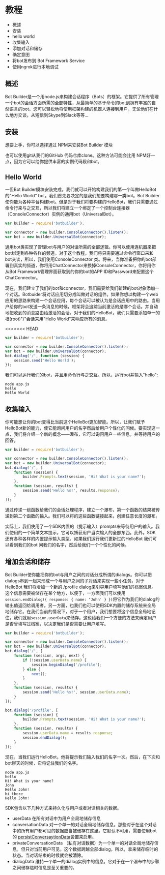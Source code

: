# 教程 #
 - 概述
 - 安装
 - hello world
 - 收集输入
 - 添加对话和储存
 - 确定意图
 - 将bot发布到 Bot Framework Service
 - 使用ngrok进行本地调试

## 概述 ##
Bot Builder是一个用node.js来构建会话程序（Bots）的框架。它提供了所有管理一个bot的会话方面所需的全部特性，从最简单的基于命令的bot到拥有丰富的自然语言的bot。您可以轻松地将使用框架构建的机器人连接到用户，无论他们在什么地方交谈，从短信到Skype到Slack等等...

## 安装 ##
想要上手，你可以选择通过 NPM来安装Bot Builder 模块

也可以使用git从我们的GitHub 代码仓库clone。这种方法可能会比用 NPM好一点，因为它可以给你提供丰富的实例代码段和bot。


## Hello World ##
一但Bot Builder模块安装完成，我们就可以开始构建我们的第一个叫做HelloBot的"Hello World" bot。我们首先要决定的是我们想要构建哪一类bot。Bot Builder使你能为各种平台构建bot。但是对于我们将要构建的HelloBot，我们只需要通过命令行来与之交互，所以我们将建立一个绑定了一个控制台连接器（ConsoleConnector）实例的通用bot（UniversalBot）。

```javascript
var builder = require('botbuilder');

var connector = new builder.ConsoleConnector().listen();
var bot = new builder.UniversalBot(connector);
```
通用bot类实现了管理bot与用户的对话所需的全部逻辑。你可以使用连机器来把bot绑定到各种各样的频道。对于这个教程，我们将只需要通过命令行窗口来和bot交谈，所以，我们使用ConsoleConnector 类。将来，当你准备把你的bot部署到真实的频道，你将用ChatConnector来换掉ConsoleConnector，你将用你从Bot Framework管理界面获取到的你的bot的APP ID和Password来配置这个ChatConnector。

现在，我们建立了我们的bot和connector，我们需要给我们新建的bot对象添加一个对话。Botbuider将对话应用切分成叫做对话的组件。如果你想以构建一个web 应用的思路来构建一个会话应用，每个会话可以被认为是会话应用中的路由。当用户给你的bot发送一条消息的时候，框架将会追踪当前激活的是哪个会话，并自动地把收到的消息路由给激活的会话。对于我们的HelloBot，我们只需要添加单一的根(root)"/"会话来用"Hello World"来响应所有的消息。

<<<<<<< HEAD
```javascript
var builder = require('botbuilder');

var connector = new builder.ConsoleConnector().listen();
var bot = new builder.UniversalBot(connector);
bot.dialog('/', function (session) {
    session.send('Hello World');
});
```

我们可以运行我们的bot，并且用命令行与之交互。所以，运行bot并输入"hello":
```
node app.js
hello
Hello World
```

## 收集输入 ##
你可能想让你的bot变得比当前这个HelloBot更加智能。所以，让我们赋予HelloBot新的能力，使它能询问用户的名字然后给用户个性化的问候。要实现这一点，我们将介绍一个新的概念——瀑布，它可以询问用户一些信息，并等待用户的回答。

```javascript
var builder = require('botbuilder');

var connector = new builder.ConsoleConnector().listen();
var bot = new builder.UniversalBot(connector);
bot.dialog('/', [
    function (session) {
        builder.Prompts.text(session, 'Hi! What is your name?');
    },
    function (session, results) {
        session.send('Hello %s!', results.response);
    }
]);
```
通过传递一组函数给我们的会话处理程序，建立一个瀑布，第一个函数的结果被传递到第二个函数的输入。我们可以将的这些函数链接起来，创建任意长度的瀑布。

实际上，我们使用了一个SDK内置的（提示输入）prompts来等待用户的输入。我们使用的一个简单文本提示，它可以捕获用户当次输入的全部东西。此外，SDK还有各种各样的内置提示输入类型。如果我们运行我们更新过的HelloBot 我们可以看到我们的bot 问我们的名字，然后给我们一个个性化的问候。

## 增加会话和储存 ##
Bot Builder使你能把你的bot与用户之间的对话分成所谓的dialogs。你可以把dialogs串到一起来形成一个与用户之间的子对话来实现一些小任务。对于HelloBot 我们将增加一个新的 /profile dialog来引导用户填写他们的档案信息。这个信息需要被储存在某个地方，以便于，一方面我们可以使用`session.endDialog({ response: { name: ‘John' } })`将它作为我们的dialog的输出值返回给调用者。另一方面，也我们也可以使用SDK内置的储存系统来全局地储存它。在我们当前的情况下，对于一个用户，我们想要将这个信息全局地记住，我们就用`session.userData`来储存。这也给我们一个方便的方法来确定用户是否曾填写过档案，以决定我们是否需要让用户填写。

```javascript
var builder = require('botbuilder');

var connector = new builder.ConsoleConnector().listen();
var bot = new builder.UniversalBot(connector);
bot.dialog('/', [
    function (session, args, next) {
        if (!session.userData.name) {
            session.beginDialog('/profile');
        } else {
            next();
        }
    },
    function (session, results) {
        session.send('Hello %s!', session.userData.name);
    }
]);

bot.dialog('/profile', [
    function (session) {
        builder.Prompts.text(session, 'Hi! What is your name?');
    },
    function (session, results) {
        session.userData.name = results.response;
        session.endDialog();
    }
]);
```

现在，当我们运行HelloBot，他将提示我们输入我们的名字一次。然后，在下次和bot聊天的时候，它将记住我们的名字。
```
node app.js
hello
Hi! What is your name?
John
Hello John!
hi there
Hello John!
```

SDK包含以下几种方式来持久化与用户或者对话相关的数据。

 - userData 在所有对话中为用户全局地储存信息
 - conversationData 对一个单一的对话全局地储存信息。那些对于在这个对话中的所有用户都可见的数据应当被储存在这里。它默认不可用，需要使用bot 的 [persistConversaytionData](URL'https://docs.botframework.com/en-us/node/builder/chat-reference/interfaces/_botbuilder_d_.iuniversalbotsettings.html#persistconversationdata')设置来启用。
 - privateConversationData （私有对话数据）为一个单一的对话全局地储存信息，但只对当前用户可见。这个数据跨越全部dialog，所以，拿来储存临时的状态。当对话结束的时候就会被清除。
 - dialogData 维持一个单一的dialog实例中的信息。它对于在一个瀑布中的步骤之间储存临时信息是至关重要的。
